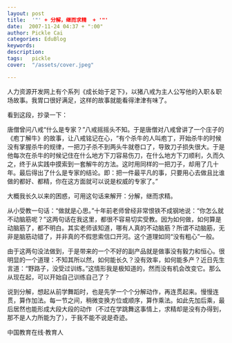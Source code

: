 ```yaml
---
layout: post  
title:  '"' + 分解，继而求精  + '"'
date:  2007-11-24 04:37 + ":00" 
author: Pickle Cai  
categories: EduBlog  
keywords: 
description:   
tags:	pickle   
cover:  "/assets/cover.jpeg"  

---  
```

    
人力资源开发网上有个系列《成长始于足下》，以猪八戒为主人公写他的入职＆职场故事。我胃口很好满足，这样的故事就能看得津津有味了。



看到这段，抄录一下：





唐僧曾问八戒“什么是专家？”八戒摇摇头不知。于是唐僧对八戒曾讲了一个庄子的《庖丁解牛》的故事，让八戒铭记在心，“有个杀牛的人叫庖丁，开始杀牛的时候没有掌握杀牛的规律，一把刀子杀不到两头牛就卷口了，导致刀子损失很大。于是他每次在杀牛的时候记住在什么地方下刀容易伤刀，在什么地方下刀顺利，久而久之，终于从实践中摸索到一套解牛的方法。这时用同样的一把刀子，却用了几十年。最后得出了什么是专家的结论。即：把一件最平凡的事，只要用心去做且比谁做的都好、都精，你在这方面就可以说是权威的专家了。”



大概我长久以来的困惑，可用这句话来解开：分解，继而求精。



从小受教一句话：“做就是心思。”十年前老师曾经非常恨铁不成钢地说：“你怎么就不动脑筋呢？”这两句话在我这里，都很不容易切实受教。因为如何做，如何算是动脑筋了，都不明白。其实老师该知道，哪有人真的不动脑筋？所谓不动脑筋，无非是脑筋动错了，并非真的不假思索信口开河。这个道理如同“没有粗心”一般。



由于这两句没法做到，于是带来的一个不好的副产品就是做事没有毅力和恒心。很明显的一个道理：不知其所以然，如何能长久？没有效率，如何能多产？近日先生言道：“野路子，没受过训练。”这情形我是极知道的，然而没有机会改变它。那么从现在起，可以开始自己训练自己了？



说到分解，想起从前学舞蹈时，也是先学一个个分解动作，再连贯起来。慢慢连贯，算作加法。每一节之间，稍微变换方位或顺序，算作乘法。如此先加后乘，最后居然也能形成大段大段的动作（不过在学跳舞这事情上，求精却是没有办得到，那不是人力所能为了），于我不能不说是奇迹。



		    
 中国教育在线·教育人

